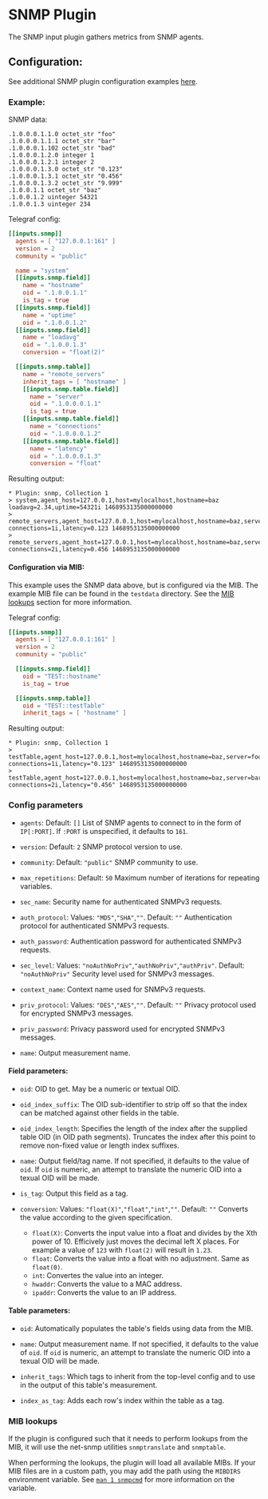 # SNMP Plugin

The SNMP input plugin gathers metrics from SNMP agents.

## Configuration:

See additional SNMP plugin configuration examples [here](./CONFIG-EXAMPLES.md).

### Example:

SNMP data:
```
.1.0.0.0.1.1.0 octet_str "foo"
.1.0.0.0.1.1.1 octet_str "bar"
.1.0.0.0.1.102 octet_str "bad"
.1.0.0.0.1.2.0 integer 1
.1.0.0.0.1.2.1 integer 2
.1.0.0.0.1.3.0 octet_str "0.123"
.1.0.0.0.1.3.1 octet_str "0.456"
.1.0.0.0.1.3.2 octet_str "9.999"
.1.0.0.1.1 octet_str "baz"
.1.0.0.1.2 uinteger 54321
.1.0.0.1.3 uinteger 234
```

Telegraf config:
```toml
[[inputs.snmp]]
  agents = [ "127.0.0.1:161" ]
  version = 2
  community = "public"

  name = "system"
  [[inputs.snmp.field]]
    name = "hostname"
    oid = ".1.0.0.1.1"
    is_tag = true
  [[inputs.snmp.field]]
    name = "uptime"
    oid = ".1.0.0.1.2"
  [[inputs.snmp.field]]
    name = "loadavg"
    oid = ".1.0.0.1.3"
    conversion = "float(2)"

  [[inputs.snmp.table]]
    name = "remote_servers"
    inherit_tags = [ "hostname" ]
    [[inputs.snmp.table.field]]
      name = "server"
      oid = ".1.0.0.0.1.1"
      is_tag = true
    [[inputs.snmp.table.field]]
      name = "connections"
      oid = ".1.0.0.0.1.2"
    [[inputs.snmp.table.field]]
      name = "latency"
      oid = ".1.0.0.0.1.3"
      conversion = "float"
```

Resulting output:
```
* Plugin: snmp, Collection 1
> system,agent_host=127.0.0.1,host=mylocalhost,hostname=baz loadavg=2.34,uptime=54321i 1468953135000000000
> remote_servers,agent_host=127.0.0.1,host=mylocalhost,hostname=baz,server=foo connections=1i,latency=0.123 1468953135000000000
> remote_servers,agent_host=127.0.0.1,host=mylocalhost,hostname=baz,server=bar connections=2i,latency=0.456 1468953135000000000
```

#### Configuration via MIB:

This example uses the SNMP data above, but is configured via the MIB.
The example MIB file can be found in the `testdata` directory. See the [MIB lookups](#mib-lookups) section for more information.

Telegraf config:
```toml
[[inputs.snmp]]
  agents = [ "127.0.0.1:161" ]
  version = 2
  community = "public"

  [[inputs.snmp.field]]
    oid = "TEST::hostname"
    is_tag = true

  [[inputs.snmp.table]]
    oid = "TEST::testTable"
    inherit_tags = [ "hostname" ]
```

Resulting output:
```
* Plugin: snmp, Collection 1
> testTable,agent_host=127.0.0.1,host=mylocalhost,hostname=baz,server=foo connections=1i,latency="0.123" 1468953135000000000
> testTable,agent_host=127.0.0.1,host=mylocalhost,hostname=baz,server=bar connections=2i,latency="0.456" 1468953135000000000
```

### Config parameters

* `agents`: Default: `[]`
List of SNMP agents to connect to in the form of `IP[:PORT]`. If `:PORT` is unspecified, it defaults to `161`.

* `version`: Default: `2`
SNMP protocol version to use.

* `community`: Default: `"public"`
SNMP community to use.

* `max_repetitions`: Default: `50`
Maximum number of iterations for repeating variables.

* `sec_name`:
Security name for authenticated SNMPv3 requests.

* `auth_protocol`: Values: `"MD5"`,`"SHA"`,`""`. Default: `""`
Authentication protocol for authenticated SNMPv3 requests.

* `auth_password`:
Authentication password for authenticated SNMPv3 requests.

* `sec_level`: Values: `"noAuthNoPriv"`,`"authNoPriv"`,`"authPriv"`. Default: `"noAuthNoPriv"`
Security level used for SNMPv3 messages.

* `context_name`:
Context name used for SNMPv3 requests.

* `priv_protocol`: Values: `"DES"`,`"AES"`,`""`. Default: `""`
Privacy protocol used for encrypted SNMPv3 messages.

* `priv_password`:
Privacy password used for encrypted SNMPv3 messages.


* `name`:
Output measurement name.

#### Field parameters:
* `oid`:
OID to get. May be a numeric or textual OID.

* `oid_index_suffix`:
The OID sub-identifier to strip off so that the index can be matched against other fields in the table.

* `oid_index_length`:
Specifies the length of the index after the supplied table OID (in OID path segments). Truncates the index after this point to remove non-fixed value or length index suffixes.

* `name`:
Output field/tag name.
If not specified, it defaults to the value of `oid`. If `oid` is numeric, an attempt to translate the numeric OID into a texual OID will be made.

* `is_tag`:
Output this field as a tag.

* `conversion`: Values: `"float(X)"`,`"float"`,`"int"`,`""`. Default: `""`
Converts the value according to the given specification.

    - `float(X)`: Converts the input value into a float and divides by the Xth power of 10. Efficively just moves the decimal left X places. For example a value of `123` with `float(2)` will result in `1.23`.
    - `float`: Converts the value into a float with no adjustment. Same as `float(0)`.
    - `int`: Convertes the value into an integer.
    - `hwaddr`: Converts the value to a MAC address.
    - `ipaddr`: Converts the value to an IP address.

#### Table parameters:
* `oid`:
Automatically populates the table's fields using data from the MIB.

* `name`:
Output measurement name.
If not specified, it defaults to the value of `oid`.  If `oid` is numeric, an attempt to translate the numeric OID into a texual OID will be made.

* `inherit_tags`:
Which tags to inherit from the top-level config and to use in the output of this table's measurement.

* `index_as_tag`:
Adds each row's index within the table as a tag.  

### MIB lookups
If the plugin is configured such that it needs to perform lookups from the MIB, it will use the net-snmp utilities `snmptranslate` and `snmptable`.

When performing the lookups, the plugin will load all available MIBs. If your MIB files are in a custom path, you may add the path using the `MIBDIRS` environment variable. See [`man 1 snmpcmd`](http://net-snmp.sourceforge.net/docs/man/snmpcmd.html#lbAK) for more information on the variable.
